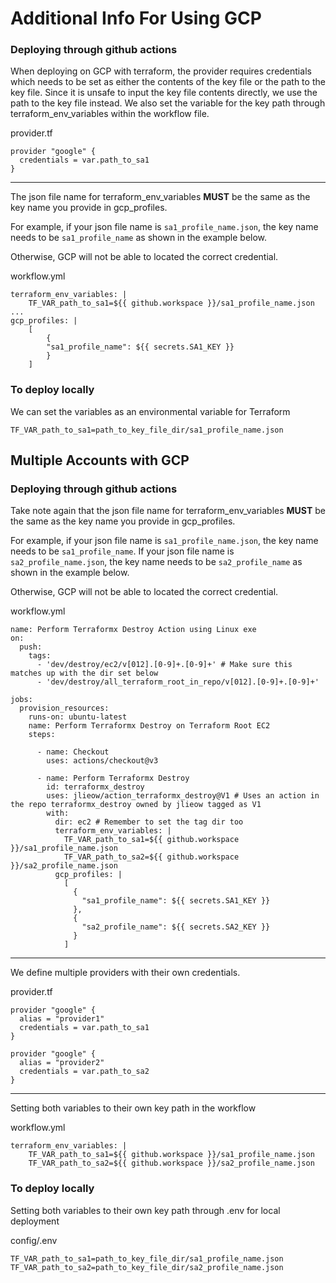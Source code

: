 # Additional Info For Using GCP

### Deploying through github actions

When deploying on GCP with terraform, the provider requires credentials which needs to be set as either the contents of the key file or the path to the key file. Since it is unsafe to input the key file contents directly, we use the path to the key file instead. We also set the variable for the key path through terraform_env_variables within the workflow file.

provider.tf

```
provider "google" {
  credentials = var.path_to_sa1
}
```

---

The json file name for terraform_env_variables **MUST** be the same as the key name you provide in gcp_profiles.

For example, if your json file name is `sa1_profile_name.json`, the key name needs to be `sa1_profile_name` as shown in the example below.

Otherwise, GCP will not be able to located the correct credential.

workflow.yml

```
terraform_env_variables: |
    TF_VAR_path_to_sa1=${{ github.workspace }}/sa1_profile_name.json
...
gcp_profiles: |
    [
        {
        "sa1_profile_name": ${{ secrets.SA1_KEY }}
        }
    ]
```

### To deploy locally

We can set the variables as an environmental variable for Terraform

```
TF_VAR_path_to_sa1=path_to_key_file_dir/sa1_profile_name.json
```

## Multiple Accounts with GCP

### Deploying through github actions

Take note again that the json file name for terraform_env_variables **MUST** be the same as the key name you provide in gcp_profiles.

For example, if your json file name is `sa1_profile_name.json`, the key name needs to be `sa1_profile_name`. If your json file name is `sa2_profile_name.json`, the key name needs to be `sa2_profile_name` as shown in the example below.

Otherwise, GCP will not be able to located the correct credential.

workflow.yml

```
name: Perform Terraformx Destroy Action using Linux exe
on:
  push:
    tags:
      - 'dev/destroy/ec2/v[012].[0-9]+.[0-9]+' # Make sure this matches up with the dir set below
      - 'dev/destroy/all_terraform_root_in_repo/v[012].[0-9]+.[0-9]+'

jobs:
  provision_resources:
    runs-on: ubuntu-latest
    name: Perform Terraformx Destroy on Terraform Root EC2
    steps:

      - name: Checkout
        uses: actions/checkout@v3

      - name: Perform Terraformx Destroy
        id: terraformx_destroy
        uses: jlieow/action_terraformx_destroy@V1 # Uses an action in the repo terraformx_destroy owned by jlieow tagged as V1
        with:
          dir: ec2 # Remember to set the tag dir too
          terraform_env_variables: |
            TF_VAR_path_to_sa1=${{ github.workspace }}/sa1_profile_name.json
            TF_VAR_path_to_sa2=${{ github.workspace }}/sa2_profile_name.json
          gcp_profiles: |
            [
              {
                "sa1_profile_name": ${{ secrets.SA1_KEY }}
              },
              {
                "sa2_profile_name": ${{ secrets.SA2_KEY }}
              }
            ]

```

---

We define multiple providers with their own credentials.

provider.tf

```
provider "google" {
  alias = "provider1"
  credentials = var.path_to_sa1
}

provider "google" {
  alias = "provider2"
  credentials = var.path_to_sa2
}
```

---

Setting both variables to their own key path in the workflow

workflow.yml

```
terraform_env_variables: |
    TF_VAR_path_to_sa1=${{ github.workspace }}/sa1_profile_name.json
    TF_VAR_path_to_sa2=${{ github.workspace }}/sa2_profile_name.json
```

### To deploy locally

Setting both variables to their own key path through .env for local deployment

config/.env

```
TF_VAR_path_to_sa1=path_to_key_file_dir/sa1_profile_name.json
TF_VAR_path_to_sa2=path_to_key_file_dir/sa2_profile_name.json
```
